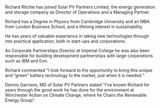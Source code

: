 Richard Ritchie has joined Solar PV Partners Limited, the energy generation and storage company as Director of Operations and a Managing Partner.

Richard has a Degree in Physics from Cambridge University and an MBA from London Business School, and a lifelong interest in sustainability.

He has years of valuable experience in taking new technologies through into practical application, both in start-ups and corporations.

As Corporate Partnerships Director at Imperial College he was also been responsible for building development partnerships with large corporations such as IBM and Eon.

Richard commented “I look forward to the opportunity to bring this unique and “green” battery technology to the market, just when it is needed.“

Dennis Garrison, MD of Solar PV Partners stated "I've known Richard for years through the good work he has done for the environment at Winchester Action on Climate Change, where he Chairs the Renewable Energy Group".

